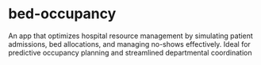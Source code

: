 # bed-occupancy
An app that optimizes hospital resource management by simulating patient admissions, bed allocations, and managing no-shows effectively. Ideal for predictive occupancy planning and streamlined departmental coordination
